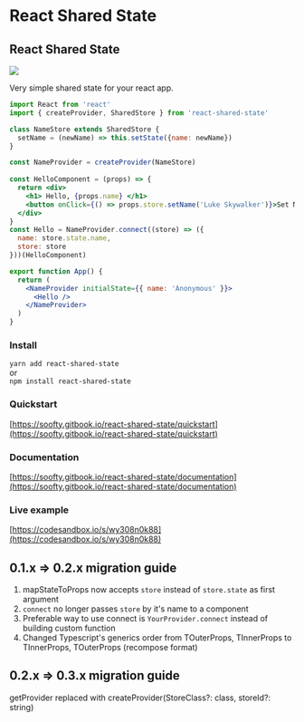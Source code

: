 # React Shared State

## React Shared State

[![](https://travis-ci.org/soofty/react-shared-state.svg?branch=master)](https://travis-ci.org/soofty/react-shared-state)

Very simple shared state for your react app.

```jsx
import React from 'react'
import { createProvider, SharedStore } from 'react-shared-state'

class NameStore extends SharedStore {
  setName = (newName) => this.setState({name: newName})
}

const NameProvider = createProvider(NameStore)
 
const HelloComponent = (props) => {
  return <div>
    <h1> Hello, {props.name} </h1>
    <button onClick={() => props.store.setName('Luke Skywalker')}>Set Name</button>
  </div>
}
const Hello = NameProvider.connect((store) => ({ 
  name: store.state.name,
  store: store 
}))(HelloComponent)

export function App() {
  return (
    <NameProvider initialState={{ name: 'Anonymous' }}>
      <Hello />
    </NameProvider>
  )
}
```

### Install

`yarn add react-shared-state`  
or  
`npm install react-shared-state`

### Quickstart

[https://soofty.gitbook.io/react-shared-state/quickstart](https://soofty.gitbook.io/react-shared-state/quickstart)

### Documentation

[https://soofty.gitbook.io/react-shared-state/documentation](https://soofty.gitbook.io/react-shared-state/documentation)

### Live example

[https://codesandbox.io/s/wy308n0k88](https://codesandbox.io/s/wy308n0k88)

## 0.1.x =&gt; 0.2.x migration guide

1. mapStateToProps now accepts `store` instead of `store.state` as first argument
2. `connect` no longer passes `store` by it's name to a component
3. Preferable way to use connect is `YourProvider.connect` instead of building custom function
4. Changed Typescript's generics order from TOuterProps, TInnerProps to TInnerProps, TOuterProps \(recompose format\)

## 0.2.x =&gt; 0.3.x migration guide

getProvider replaced with createProvider(StoreClass?: class, storeId?: string)


